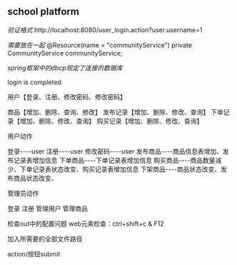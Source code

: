 ## school platform

_验证格式_
http://localhost:8080/user_login.action?user.username=1

_需要放在一起_
@Resource(name = "communityService")
private CommunityService communityService;

_spring框架中的dbcp规定了连接的数据库_

login is completed

用户【登录、注册、修改密码、修改密码】

商品【增加、删除、查询、修改】
发布记录【增加、删除、修改、查询】
下单记录【增加、删除、修改、查询】
购买记录【增加、删除、修改、查询】

用户动作

登录----user
注册----user
修改密码----user
发布商品----商品信息表增加、发布记录表增加信息
下单商品----下单记录表增加信息
购买商品----商品数量减少、下单记录表状态改变、购买记录表增加信息
下架商品----商品状态改变、发布商品状态改变、

管理员动作

登录
注册
管理用户
管理商品

检查out中的配置问题
web元素检查：ctrl+shift+c & F12 

加入所需要的全部文件路径

action/按钮submit

